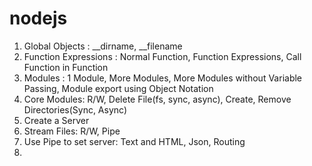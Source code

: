 # nodejs

1. Global Objects :   __dirname, __filename
2. Function Expressions : Normal Function, Function Expressions, Call Function in Function
3. Modules : 1 Module, More Modules, More Modules without Variable Passing, Module export using Object Notation
4. Core Modules: R/W, Delete File(fs, sync, async), Create, Remove Directories(Sync, Async)
5. Create a Server
6. Stream Files: R/W, Pipe
7. Use Pipe to set server: Text and HTML, Json, Routing
8. 
